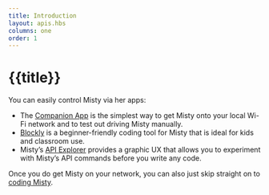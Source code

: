 ```yaml
---
title: Introduction
layout: apis.hbs
columns: one
order: 1
---
```


# {{title}}

You can easily control Misty via her apps:

* The [Companion App](../companion-app) is the simplest way to get Misty onto your local Wi-Fi network and to test out driving Misty manually.
* [Blockly](../blockly) is a beginner-friendly coding tool for Misty that is ideal for kids and classroom use.
* Misty’s [API Explorer](../api-explorer) provides a graphic UX that allows you to experiment with Misty’s API commands before you write any code.

Once you do get Misty on your network, you can also just skip straight on to [coding Misty](../../../coding/using-local-skills/architecture).